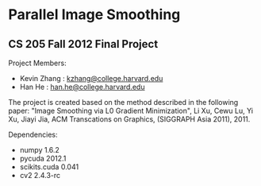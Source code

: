 # Parallel Image Smoothing #
## CS 205 Fall 2012 Final Project ##

Project Members:
* Kevin Zhang : kzhang@college.harvard.edu
* Han He : han.he@college.harvard.edu

The project is created based on the method described in the following 
paper: "Image Smoothing via L0 Gradient Minimization", Li Xu, Cewu Lu, Yi Xu, 
Jiayi Jia, ACM Transcations on Graphics, (SIGGRAPH Asia 2011), 2011.

Dependencies:
* numpy 1.6.2
* pycuda 2012.1
* scikits.cuda 0.041
* cv2 2.4.3-rc
